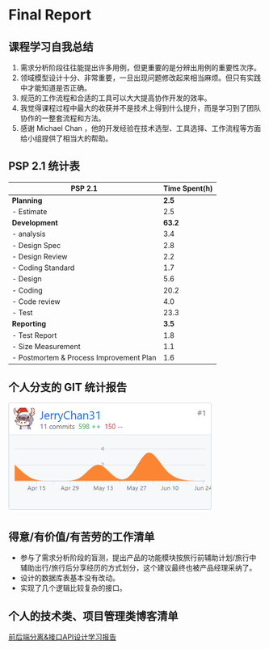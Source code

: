 # Final Report
## 课程学习自我总结
1. 需求分析阶段往往能提出许多用例，但更重要的是分辨出用例的重要性次序。
2. 领域模型设计十分、非常重要，一旦出现问题修改起来相当麻烦。但只有实践中才能知道是否正确。
3. 规范的工作流程和合适的工具可以大大提高协作开发的效率。
4. 我觉得课程过程中最大的收获并不是技术上得到什么提升，而是学习到了团队协作的一整套流程和方法。
5. 感谢 Michael Chan ，他的开发经验在技术选型、工具选择、工作流程等方面给小组提供了相当大的帮助。

## PSP 2.1 统计表

|PSP 2.1|Time Spent(h)|
|-------|-------|
|**Planning**|**2.5**|
| - Estimate | 2.5 |
|**Development**| **63.2** |
| - analysis| 3.4 |
| - Design Spec| 2.8 |
| - Design Review| 2.2 |
| - Coding Standard| 1.7 |
| - Design| 5.6 |
| - Coding| 20.2 |
| - Code review| 4.0 |
| - Test| 23.3 |
|**Reporting**| **3.5** |
| - Test Report| 1.8 |
| - Size Measurement| 1.1 |
| - Postmortem & Process Improvement Plan| 1.6 |

## 个人分支的 GIT 统计报告

![](assets/pics/git-commit-jerrychan.png)

## 得意/有价值/有苦劳的工作清单
 - 参与了需求分析阶段的盲测，提出产品的功能模块按旅行前辅助计划/旅行中辅助出行/旅行后分享经历的方式划分，这个建议最终也被产品经理采纳了。
 - 设计的数据库表基本没有改动。
 - 实现了几个逻辑比较复杂的接口。

## 个人的技术类、项目管理类博客清单
[前后端分离&接口API设计学习报告](https://www.cnblogs.com/JerryChan31/p/8809440.html)

